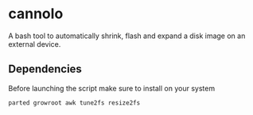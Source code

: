 # cannolo

A bash tool to automatically shrink, flash and expand a disk image on an external device. 

## Dependencies

Before launching the script make sure to install on your system 

```
parted growroot awk tune2fs resize2fs
```

